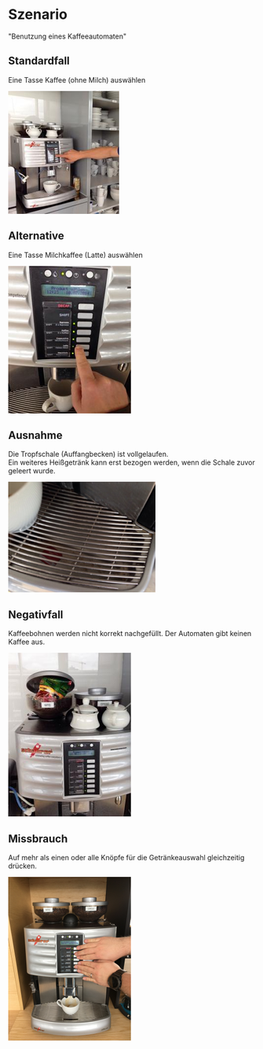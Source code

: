 # Szenario # 
"Benutzung eines Kaffeeautomaten"

## Standardfall
Eine Tasse Kaffee (ohne Milch) auswählen

![Mensch wählt Kaffee am Automaten](../images/kaffeeautomat/kaffee_standard.jpg  "Standardfall")

## Alternative
Eine Tasse Milchkaffee (Latte) auswählen

![Mensch wählt Milchkaffee am Automaten](../images/kaffeeautomat/kaffee_alternative.jpg  "Alternative")

## Ausnahme
Die Tropfschale (Auffangbecken) ist vollgelaufen.<br>
Ein weiteres Heißgetränk kann erst bezogen werden, wenn die Schale zuvor geleert wurde.

![Die Tropfschale ist voll](../images/kaffeeautomat/kaffee_ausnahme.png  "Ausnahme")

## Negativfall
Kaffeebohnen werden nicht korrekt nachgefüllt. 
Der Automaten gibt keinen Kaffee aus.

![Bohnen mit Tüte sind eingefüllt](../images/kaffeeautomat/kaffee_negativ.jpg  "Negativfall")

## Missbrauch
Auf mehr als einen oder alle Knöpfe für die Getränkeauswahl gleichzeitig drücken.

![Mensch drückt alle Knöpfe gleichzeitig am Automaten](../images/kaffeeautomat/kaffee_missbrauch.png  "Missbrauch")